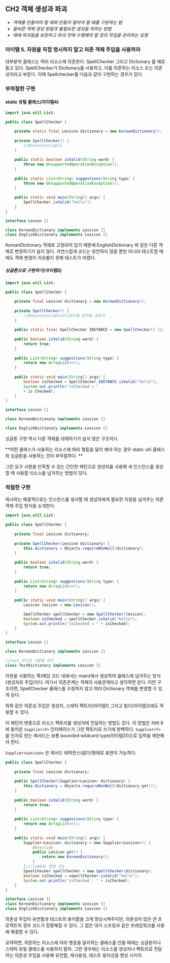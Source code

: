 ## CH2 객체 생성과 파괴
+  _객체를 만들어야 할 때와 만들지 말아야 할 때를 구분하는 법_
+ _올바른 객체 생성 방법과 불필요한 생성을 피하는 방법_
+ _제때 파괴됨을 보장하고 파괴 전에 수행해야 할 정리 작업을 관리하는 요령_

### 아이템 5. 자원을 직접 명시하지 말고 의존 객체 주입을 사용하라
대부분의 클래스는 여러 리소스에 의존한다. SpellChecker 그리고 Dictionary 를 예로 들고 있다. SpellChecker가 Dictionary를 사용하고, 이를 의존하는 리소스 또는 의존성이라고 부른다. 이때 Spellchecker를 다음과 같이 구현하는 경우가 있다.

### 부적절한 구현
#### static 유틸 클래스(아이템4)
```java
import java.util.List;

public class SpellChecker {

	private static final Lexicon dictionary = new KoreanDictionary();
    
    private SpellChecker() {
    	//Noninstantiable
    }
    
    public static boolean isValid(String word) {
    	throw new UnsupportedOperationException();
	}
    
    public static List<String> suggestions(String typo) {
    	throw new UnsupportedOperationException();
    }
    
    public static void main(String[] args) {
    	SpellChecker.isValid("hello");
    }
}

interface Lexion {}

class KoreanDictionary implements Lexicon {}
class EnglishDictionary implements Lexicon {}
```
KoreanDictionary 객체로 고정되어 있기 때문에 EnglishDictionary 와 같은 다른 객체로 변경하기가 쉽지 않다. 자연스럽게 코드는 유연하지 않을 뿐만 아니라 테스트할 때에도 객체 변경이 자유롭지 못해 테스트가 어렵다.

##### 싱글톤으로 구현하기(아이템3)
```java
import java.util.List;

public class SpellChecker {

	private final Lexicon dictionary = new KoreanDictionary();
    
    private SpellChecker() {
    	//Noninstantiable인스턴스화 방지용 생성자
    }
    
    public static final SpellChecker INSTANCE = new SpellChecker() {};
    
    public boolean isValid(String word) {
    	return true;
	}
    
    public List<String> suggestions(String typo) {
    	return new ArrayList<>();
    }
    
    public static void main(String[] args) {
    	boolean isChecked = SpellChecker.INSTANCE.isValid("hello");
        System.out.println("isChecked = " 
        + is Checked);
    }
}

interface Lexion {}

class KoreanDictionaty implements Lexicon {}

class EnglishDictionaty implements Lexicon {}

```
싱글톤 구현 역시 다른 객체를 대체하기가 쉽지 않은 구조이다. 

**어떤 클래스가 사용하는 리소스에 따라 행동을 달리 해야 하는 경우 static util 클래스와 싱글톤을 사용하는 것이 부적절하다. **

그런 요구 사항을 만족할 수 있는 간단한 패턴으로 생성자를 사용해 새 인스턴스를 생성할 때 사용할 리소스를 넘겨주는 방법이 있다.

### 적절한 구현
제시하는 해결책으로는 인스턴스를 생서할 때 생성자에게 필요한 자원을 넘겨주는 의존 객체 주입 방식을 소개한다. 

```java
import java.util.List;

public class SpellChecker {
	
	private final Lexicon dictionary;
    
    private SpellChecker(Lexicon dictionary) {
    	this.dictionary = Objects.requireNonNull(dictionary);
    }
    
    public boolean isValid(String word) {
    	return true;
	}
    
    public List<String> suggestions(String typo) {
    	return new ArrayList<>();
    }
    
    public static void main(String[] args) {
    	Lexicon lexicon = new Lexicon();

        SpellChecker spellCkecker = new SpellChecker(lexicon);
        boolean isChecked = spellChecker.isValid("hello");
        System.out.println("isChecked = " + isChecked);
    }
}

interface Lexion {}

class KoreanDictionary implements Lexicon {}

//test 코드로 사용할 경우
class TestDictionary implements Lexicon {}

```
자원을 사용하는 쪽(해당 코드 내에서는 main)에서 생성하여 클래스에 넘겨주는 방식(생성자로 주입)이다. 여기서 의존관계는 객체의 사용관계라고 생각하면 된다. 이런 구조라면, SpellChecker 클래스를 수정하지 않고 여러 Dictionary 객체를 변경할 수 있게 된다.

위와 같은 의존성 주입은 생성자, 스태틱 팩토리(아이템1) 그리고 빌더(아이템2)에도 적용할 수 있다.

이 패턴의 변종으로 리소스 팩토리를 생성자에 전달하는 방법도 있다. 이 방법은 자바 8에 들어온 ``Supplier<T>`` 인터페이스가 그런 팩토리로 쓰기에 완벽하다. ``Supplier<T>`` 를 인자로 받는 메서드는 보통 bounded wildcard type(아이템31)으로 입력을 제한해야 한다.

``Supplier<Lexicon>`` 은 메서드 레퍼런스(람다)형태로 표현이 가능하다. 


```java
public class SpellChecker {
	
    private final Lexicon dictionary;
    
    public SpellChecker(Supplier<Lexicon> dictionary) {
    	this.dictionary = Objects.requireNonNull(dictionary.get());
    }
    
    public boolean isValid(String word) {
    	return true;
    }
    
    public List<String> suggestions(String typo) {
    	return new ArrayList<>();
    }
    
    public static void main(String[] args) {
    	Supplier<Lexicon> dictionary = new Supplier<Lexicon>() {
        	@Override
            public Lexicon get() {
            	return new KoreanDictionary();
            }
        };//lambda 변경 가능
        SpeelChecker spellChecker = new SpellChecker(dictionary);
        boolean isChecked = sepellChecker.isValid("hello");
        System.out.println("isChecked : " + isChecked);
    }
}

interface Lexicon {}
class KoreanDictionary implements Lexicon {}
class EnglishDictionary implements Lexicon {}
```


의존성 주입이 유연함과 테스트의 용이함을 크게 향상시켜주지만, 의존성이 많은 큰 프로젝트의 경우 코드가 장황해질 수 있다. 그 점은 대거 스프링과 같은 프레임워크를 사용해 해결할 수 있다.
  
요약하면, 의존하는 리소스에 따라 행동을 달리하는 클래스를 만들 때에는 싱글톤이나 스태틱 유틸 클래스를 사용하지 말자. 그런 경우에는 리소스를 생성자나 팩토리로 전달하는 의존성 주입을 사용해 유연함, 재사용성, 테스트 용이성을 향상 시키자.

